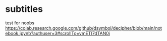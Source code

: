 # subtitles
test for noobs 
https://colab.research.google.com/github/dsymbol/decipher/blob/main/notebook.ipynb?authuser=3#scrollTo=vmETI7dTAN0i
